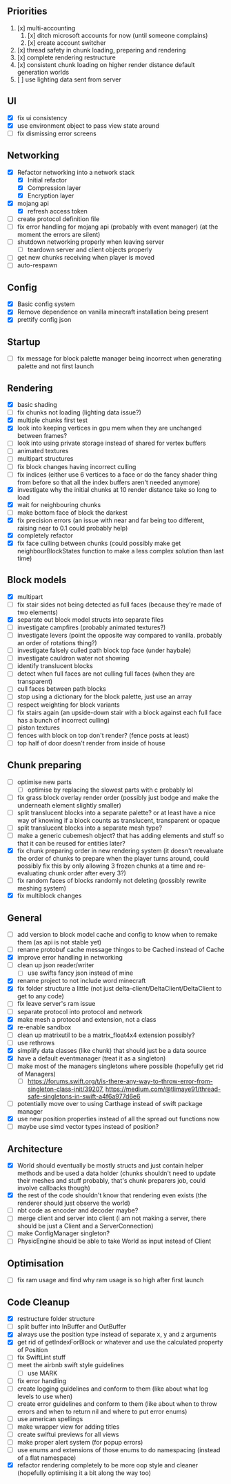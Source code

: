 ## Priorities

1. [x] multi-accounting
   1. [x] ditch microsoft accounts for now (until someone complains)
   2. [x] create account switcher
2. [x] thread safety in chunk loading, preparing and rendering
3. [x] complete rendering restructure
4. [x] consistent chunk loading on higher render distance default generation worlds
5. [ ] use lighting data sent from server

## UI

- [x] fix ui consistency
- [x] use environment object to pass view state around
- [ ] fix dismissing error screens

## Networking

- [x] Refactor networking into a network stack
  - [x] Initial refactor
  - [x] Compression layer
  - [x] Encryption layer
- [x] mojang api
  - [x] refresh access token
- [ ] create protocol definition file
- [ ] fix error handling for mojang api (probably with event manager) (at the moment the errors are silent)
- [ ] shutdown networking properly when leaving server
  - [ ] teardown server and client objects properly
- [ ] get new chunks receiving when player is moved
- [ ] auto-respawn

## Config

- [x] Basic config system
- [x] Remove dependence on vanilla minecraft installation being present
- [x] prettify config json

## Startup

- [ ] fix message for block palette manager being incorrect when generating palette and not first launch

## Rendering

- [x] basic shading
- [ ] fix chunks not loading (lighting data issue?)
- [x] multiple chunks first test
- [x] look into keeping vertices in gpu mem when they are unchanged between frames?
- [ ] look into using private storage instead of shared for vertex buffers
- [ ] animated textures
- [ ] multipart structures
- [ ] fix block changes having incorrect culling
- [ ] fix indices (either use 6 vertices to a face or do the fancy shader thing from before so that all the index buffers aren't needed anymore)
- [x] investigate why the initial chunks at 10 render distance take so long to load
- [x] wait for neighbouring chunks
- [ ] make bottom face of block the darkest
- [x] fix precision errors (an issue with near and far being too different, raising near to 0.1 could probably help)
- [x] completely refactor
- [x] fix face culling between chunks (could possibly make get neighbourBlockStates function to make a less complex solution than last time)

## Block models

- [x] multipart
- [ ] fix stair sides not being detected as full faces (because they're made of two elements)
- [x] separate out block model structs into separate files
- [ ] investigate campfires (probably animated textures?)
- [ ] investigate levers (point the opposite way compared to vanilla. probably an order of rotations thing?)
- [ ] investigate falsely culled path block top face (under haybale)
- [ ] investigate cauldron water not showing
- [ ] identify translucent blocks
- [ ] detect when full faces are not culling full faces (when they are transparent)
- [ ] cull faces between path blocks
- [ ] stop using a dictionary for the block palette, just use an array
- [ ] respect weighting for block variants
- [ ] fix stairs again (an upside-down stair with a block against each full face has a bunch of incorrect culling)
- [ ] piston textures
- [ ] fences with block on top don't render? (fence posts at least)
- [ ] top half of door doesn't render from inside of house

## Chunk preparing

- [ ] optimise new parts
  - [ ] optimise by replacing the slowest parts with c probably lol
- [ ] fix grass block overlay render order (possibly just bodge and make the underneath element slightly smaller)
- [ ] split translucent blocks into a separate palette? or at least have a nice way of knowing if a block counts as translucent, transparent or opaque
- [ ] split translucent blocks into a separate mesh type?
- [ ] make a generic cubemesh object? that has adding elements and stuff so that it can be reused for entities later?
- [x] fix chunk preparing order in new rendering system (it doesn't reevaluate the order of chunks to prepare when the player turns around, could possibly fix this by only allowing 3 frozen chunks at a time and re-evaluating chunk order after every 3?)
- [ ] fix random faces of blocks randomly not deleting (possibly rewrite meshing system)
- [x] fix multiblock changes

## General

- [ ] add version to block model cache and config to know when to remake them (as api is not stable yet)
- [ ] rename protobuf cache message thingos to be Cached instead of Cache
- [x] improve error handling in networking
- [ ] clean up json reader/writer
  - [ ] use swifts fancy json instead of mine
- [x] rename project to not include word minecraft
- [x] fix folder structure a little (not just delta-client/DeltaClient/DeltaClient to get to any code)
- [ ] fix leave server's ram issue
- [ ] separate protocol into protocol and network
- [x] make mesh a protocol and extension, not a class
- [x] re-enable sandbox
- [ ] clean up matrixutil to be a matrix_float4x4 extension possibly?
- [ ] use rethrows
- [x] simplify data classes (like chunk) that should just be a data source
- [x] have a default eventmanager (treat it as a singleton)
- [ ] make most of the managers singletons where possible (hopefully get rid of Managers)
  - [ ] https://forums.swift.org/t/is-there-any-way-to-throw-error-from-singleton-class-init/39207, https://medium.com/@tlimaye91/thread-safe-singletons-in-swift-a4f6a977d6e6
- [ ] potentially move over to using Carthage instead of swift package manager
- [x] use new position properties instead of all the spread out functions now
- [ ] maybe use simd vector types instead of position?

## Architecture

- [x] World should eventually be mostly structs and just contain helper methods and be used a data holder (chunks shouldn't need to update their meshes and stuff probably, that's chunk preparers job, could involve callbacks though)
- [x] the rest of the code shouldn't know that rendering even exists (the renderer should just observe the world)
- [ ] nbt code as encoder and decoder maybe?
- [ ] merge client and server into client (i am not making a server, there should be just a Client and a ServerConnection)
- [ ] make ConfigManager singleton?
- [ ] PhysicEngine should be able to take World as input instead of Client

## Optimisation

- [ ] fix ram usage and find why ram usage is so high after first launch

## Code Cleanup

- [x] restructure folder structure
- [ ] split buffer into InBuffer and OutBuffer
- [x] always use the position type instead of separate x, y and z arguments
- [x] get rid of getIndexForBlock or whatever and use the calculated property of Position
- [ ] fix SwiftLint stuff
- [ ] meet the airbnb swift style guidelines
  - [ ] use MARK
- [ ] fix error handling
- [ ] create logging guidelines and conform to them (like about what log levels to use when)
- [ ] create error guidelines and conform to them (like about when to throw errors and when to return nil and where to put error enums)
- [ ] use american spellings
- [ ] make wrapper view for adding titles
- [ ] create swiftui previews for all views
- [ ] make proper alert system (for popup errors)
- [ ] use enums and extensions of those enums to do namespacing (instead of a flat namespace)
- [x] refactor rendering completely to be more oop style and cleaner (hopefully optimising it a bit along the way too)